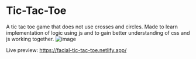 # Tic-Tac-Toe
A tic tac toe game that does not use crosses and circles. Made to learn implementation of logic using js and to gain better understanding of css and js working together.
![image](https://user-images.githubusercontent.com/56508036/185786334-027240b5-7206-41c8-8dfe-ab5a8471b4dd.png)

Live preview: https://facial-tic-tac-toe.netlify.app/
